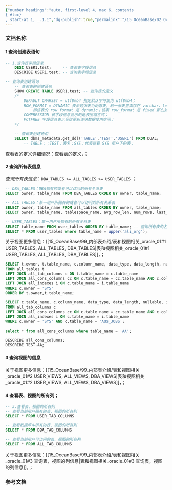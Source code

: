 ```yaml
---
{"number headings":"auto, first-level 4, max 6, contents
{ #toc}
, start-at 1, _.1.1","dg-publish":true,"permalink":"/15_OceanBase/02_OceanBase 基本操作/数据库对象管理_Oracle 租户/查询表的信息_Oracle 模式/","dgPassFrontmatter":true}
---
```




### 文档名称

#### 1 查询创建表语句
```sql  
-- 1.查询表字段信息
	DESC USER1.test;     -- 查询表字段信息  
	DESCRIBE USER1.test; -- 查询表字段信息  

-- 查询表创建语句
	-- 查询表的创建语句
	SHOW CREATE TABLE USER1.test; -- 查询表的定义
	/*  
		DEFAULT CHARSET = utf8mb4 指定默认字符集为 utf8mb4；  
		ROW_FORMAT = DYNAMIC 表示这张表为动态表，若一张表里面存在 varchar、text 以及其变形、blob以及其变形的字段的话，那么这张表其实也叫动态表，
			即该表的 row_format 是 dynamic；该表 row_format 是 fixed 那么张这个表是静态表。  
		COMPRESSION 该字段信息显示的是表压缩方式；  
		PCTFREE 字段信息表示留给更新该块数据使用空间；  
	*/

	-- 查询表创建语句  
	SELECT dbms_metadata.get_ddl('TABLE','TEST','USER1') FROM DUAL;  
		-- TABLE：；TEST：表名；SYS：代表查看 SYS 用户下的表；
```  
查看表的定义详细情况：[查看表的定义](https://www.oceanbase.com/docs/enterprise-oceanbase-database-cn-10000000000355495)，；  

#### 2 查询所有表信息
*查询所有表信息*：`DBA_TABLES >= ALL_TABLES >= USER_TABLES` ；
```sql  
-- DBA_TABLES：DBA拥有的或者可以访问的所有关系表  
SELECT owner, table_name FROM DBA_TABLES ORDER BY owner, table_name;  
  
-- ALL_TABLES：某一用户所拥有的或者可以访问的所有关系表  
SELECT owner, table_name FROM all_tables ORDER BY owner, table_name;  
SELECT owner, table_name, tablespace_name, avg_row_len, num_rows, last_analyzed FROM all_tables ORDER BY owner, table_name;  
  
-- USER_TABLES：某一用户所拥有的所有关系表  
SELECT table_name FROM user_tables ORDER BY table_name; -- 查询所有表的名称  
SELECT * FROM user_tables where table_name = upper('ali_org');  
```  
关于视图更多信息：[[15_OceanBase/99_内部表介绍/表和视图相关_oracle_01#1 USER_TABLES, ALL_TABLES, DBA_TABLES\|表和视图相关_oracle_01#1 USER_TABLES, ALL_TABLES, DBA_TABLES]]，；

```sql  
SELECT t.owner, t.table_name, c.column_name, data_type, data_length, nullable, index_name  
FROM all_tables t  
LEFT JOIN all_tab_columns c ON t.table_name = c.table_name  
LEFT JOIN all_cons_columns cc ON c.table_name = cc.table_name AND c.column_name = cc.COLUMN_NAME  
LEFT JOIN all_indexes i ON c.table_name = i.table_name  
WHERE c.owner = 'SYS'  
ORDER BY t.owner,t.table_name;  
  
SELECT c.table_name, c.column_name, data_type, data_length, nullable, index_name  
FROM all_tab_columns c  
LEFT JOIN all_cons_columns cc ON c.table_name = cc.table_name AND c.column_name = cc.COLUMN_NAME  
LEFT JOIN all_indexes i ON c.table_name = i.table_name  
WHERE c.owner = 'SYS' AND c.table_name = 'AQ$_JOBS';  
  
select * from all_cons_columns where table_name = 'AA';  
  
DESCRIBE all_cons_columns;  
DESCRIBE TEST.AA;  
```  


#### 3 查询视图的信息
关于视图更多信息：[[15_OceanBase/99_内部表介绍/表和视图相关_oracle_01#2 USER_VIEWS, ALL_VIEWS, DBA_VIEWS\|表和视图相关_oracle_01#2 USER_VIEWS, ALL_VIEWS, DBA_VIEWS]]，；

#### 4 查看表、视图的所有列；
```sql
-- 3.查看表、视图的所有列
-- 查看当前用户拥有的表、视图的所有列
SELECT * FROM USER_TAB_COLUMNS

-- 查看数据库中所有的表、视图的所有列
SELECT * FROM DBA_TAB_COLUMNS

-- 查看当前用户可访问的表、视图的所有列
SELECT * FROM ALL_TAB_COLUMNS
```
关于视图更多信息：[[15_OceanBase/99_内部表介绍/表和视图相关_oracle_01#3 查询表，视图的列信息\|表和视图相关_oracle_01#3 查询表，视图的列信息]]，；


### 参考文档



